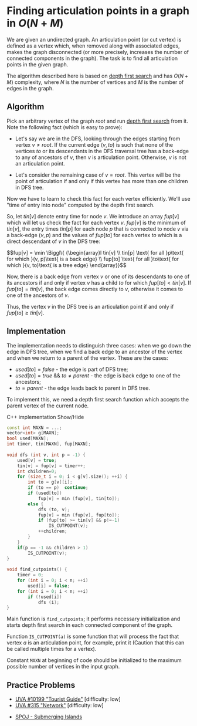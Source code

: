 <!--?title Finding articulation points in a graph in O(N+M) -->

# Finding articulation points in a graph in $O(N+M)$

We are given an undirected graph. An articulation point (or cut vertex) is defined as a vertex which, when removed along with associated edges, makes the graph disconnected (or more precisely, increases the number of connected components in the graph). The task is to find all articulation points in the given graph.

The algorithm described here is based on [depth first search](./graph/depth-first-search.html) and has $O(N+M)$ complexity, where $N$ is the number of vertices and $M$ is the number of edges in the graph.

## Algorithm

Pick an arbitrary vertex of the graph $root$ and run [depth first search](./graph/depth-first-search.html) from it. Note the following fact (which is easy to prove):

- Let's say we are in the DFS, looking through the edges starting from vertex $v\ne root$. If the current edge $(v, to)$ is such that none of the vertices $to$ or its descendants in the DFS traversal tree has a back-edge to any of ancestors of $v$, then $v$ is articulation point. Otherwise, $v$ is not an articulation point.

- Let's consider the remaining case of $v=root$. This vertex will be the point of articulation if and only if this vertex has more than one children in DFS tree.

Now we have to learn to check this fact for each vertex efficiently. We'll use "time of entry into node" computed by the depth first search.

So, let $tin[v]$ denote entry time for node $v$. We introduce an array $fup[v]$ which will let us check the fact for each vertex $v$. $fup[v]$ is the minimum of $tin[v]$, the entry times $tin[p]$ for each node $p$ that is connected to node $v$ via a back-edge $(v, p)$ and the values of $fup[to]$ for each vertex $to$ which is a direct descendant of $v$ in the DFS tree:

$$fup[v] = \min \Biggl\\{ {\begin{array}l tin[v] \\\\ tin[p] \text{ for all }p\text{ for which }(v, p)\text{ is a back edge} \\\ fup[to] \text{ for all }to\text{ for which }(v, to)\text{ is a tree edge} \end{array}}$$

Now, there is a back edge from vertex $v$ or one of its descendants to one of its ancestors if and only if vertex $v$ has a child $to$ for which $fup[to] < tin[v]$. If $fup[to] = tin[v]$, the back edge comes directly to $v$, otherwise it comes to one of the ancestors of $v$.

Thus, the vertex $v$ in the DFS tree is an articulation point if and only if $fup[to] \geq tin[v]$.

## Implementation

The implementation needs to distinguish three cases: when we go down the edge in DFS tree, when we find a back edge to an ancestor of the vertex and when we return to a parent of the vertex. These are the cases:

- $used[to] = false$ - the edge is part of DFS tree;
- $used[to] = true$ && $to \neq parent$ - the edge is back edge to one of the ancestors;
- $to = parent$ - the edge leads back to parent in DFS tree.

To implement this, we need a depth first search function which accepts the parent vertex of the current node.

C++ implementation <span class="toggle-code">Show/Hide</span>

```cpp
const int MAXN = ...;
vector<int> g[MAXN];
bool used[MAXN];
int timer, tin[MAXN], fup[MAXN];
 
void dfs (int v, int p = -1) {
    used[v] = true;
    tin[v] = fup[v] = timer++;
    int children=0;
    for (size_t i = 0; i < g[v].size(); ++i) {
        int to = g[v][i];
        if (to == p)  continue;
        if (used[to])
            fup[v] = min (fup[v], tin[to]);
        else {
            dfs (to, v);
            fup[v] = min (fup[v], fup[to]);
            if (fup[to] >= tin[v] && p!=-1)
                IS_CUTPOINT(v);
            ++children;
        }
    }
    if(p == -1 && children > 1)
        IS_CUTPOINT(v);
}
 
void find_cutpoints() {
    timer = 0;
    for (int i = 0; i < n; ++i)
        used[i] = false;
    for (int i = 0; i < n; ++i)
        if (!used[i])
            dfs (i);
}
```

Main function is `find_cutpoints`; it performs necessary initialization and starts depth first search in each connected component of the graph.

Function `IS_CUTPOINT(a)` is some function that will process the fact that vertex $a$ is an articulation point, for example, print it (Caution that this can be called multiple times for a vertex).

Constant `MAXN` at beginning of code should be initialized to the maximum possible number of vertices in the input graph.

## Practice Problems

- [UVA #10199 "Tourist Guide"](http://uva.onlinejudge.org/index.php?option=com_onlinejudge&Itemid=8&category=13&page=show_problem&problem=1140) [difficulty: low]
- [UVA #315 "Network"](http://uva.onlinejudge.org/index.php?option=com_onlinejudge&Itemid=8&category=5&page=show_problem&problem=251) [difficulty: low]
* [SPOJ - Submerging Islands](http://www.spoj.com/problems/SUBMERGE/)
